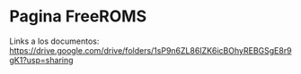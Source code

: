 # Pagina FreeROMS

Links a los documentos:
https://drive.google.com/drive/folders/1sP9n6ZL86IZK6icBOhyREBGSgE8r9gK1?usp=sharing

